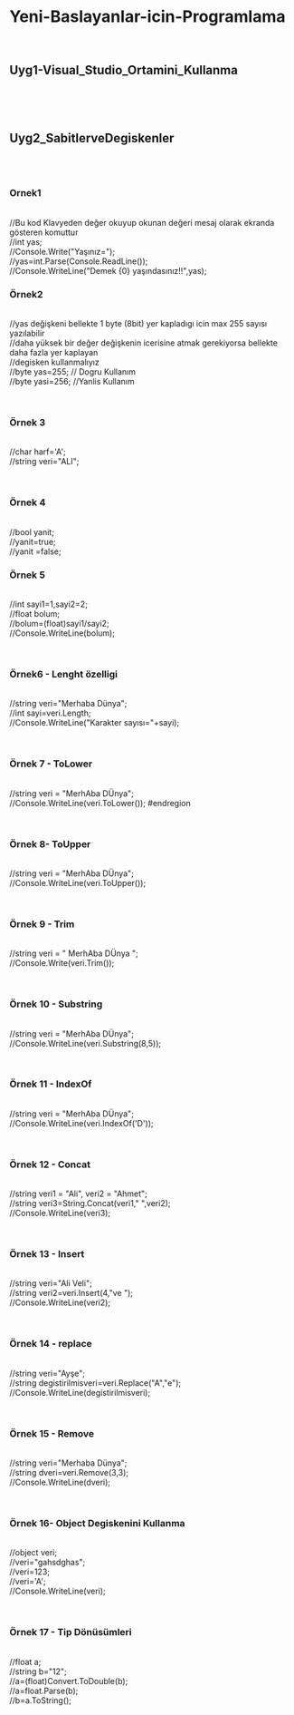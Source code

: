 ﻿# Yeni-Baslayanlar-icin-Programlama
<br><h2>Uyg1-Visual_Studio_Ortamini_Kullanma</h2><br>

<br><h2>Uyg2_SabitlerveDegiskenler</h2><br>
  <br><h3>Ornek1</h3>
            <br> //Bu kod Klavyeden değer okuyup okunan değeri mesaj olarak ekranda gösteren komuttur
             <br> //int yas;
              <br>//Console.Write("Yaşınız=");
             <br> //yas=int.Parse(Console.ReadLine());
             <br> //Console.WriteLine("Demek {0} yaşındasınız!!",yas);
 <br><h3>Örnek2</h3>
             <br> //yas değişkeni bellekte 1 byte (8bit) yer kapladıgı icin max 255 sayısı yazılabilir
              <br>//daha yüksek bir değer değişkenin icerisine atmak gerekiyorsa bellekte daha fazla yer kaplayan
             <br> //degisken kullanmalıyız
            <br>  //byte yas=255; // Dogru Kullanım
            <br>  //byte yasi=256; //Yanlis Kullanım

  <br><h3> Örnek 3</h3>
              <br>//char harf='A';
              <br>//string veri="ALI";

   <br><h3>Örnek 4</h3>
              <br>//bool yanit;
              <br>//yanit=true;
              <br>//yanit =false;
   <br><h3> Örnek 5</h3>
              <br>//int sayi1=1,sayi2=2;
              <br>//float bolum;
              <br>//bolum=(float)sayi1/sayi2;
              <br>//Console.WriteLine(bolum);

   <br><h3> Örnek6 - Lenght özelligi</h3>
            <br>  //string veri="Merhaba Dünya";
              <br>//int sayi=veri.Length;
              <br>//Console.WriteLine("Karakter sayısı="+sayi);

   <br><h3> Örnek 7 - ToLower</h3>
              <br>//string veri = "MerhAba DÜnya";
              <br>//Console.WriteLine(veri.ToLower());
             #endregion

   <br><h3> Örnek 8- ToUpper</h3>
              <br>//string veri = "MerhAba DÜnya"; 
              <br>//Console.WriteLine(veri.ToUpper());

   <br><h3>  Örnek 9 - Trim</h3>
             <br>//string veri = "      MerhAba DÜnya       ";
             <br>//Console.Write(veri.Trim());

   <br><h3>Örnek 10 - Substring</h3>
             <br>//string veri = "MerhAba DÜnya";
             <br>//Console.WriteLine(veri.Substring(8,5));

   <br><h3>Örnek 11 - IndexOf</h3>
             <br>//string veri = "MerhAba DÜnya";
             <br>//Console.WriteLine(veri.IndexOf('D'));

   <br><h3>Örnek 12 - Concat</h3>
             <br> //string veri1 = "Ali", veri2 = "Ahmet";
             <br>//string veri3=String.Concat(veri1," ",veri2);
             <br>//Console.WriteLine(veri3);

   <br><h3>Örnek 13 - Insert</h3>
             <br>//string veri="Ali Veli";
             <br>//string veri2=veri.Insert(4,"ve ");
             <br>//Console.WriteLine(veri2);

   <br><h3>Örnek 14 - replace</h3>
             <br>//string veri="Ayşe";
             <br>//string degistirilmisveri=veri.Replace("A","e");
             <br>//Console.WriteLine(degistirilmisveri);

  <br><h3>Örnek 15 - Remove</h3>
             <br>//string veri="Merhaba Dünya";
             <br>//string dveri=veri.Remove(3,3);
             <br>//Console.WriteLine(dveri);

  <br><h3>Örnek 16- Object Degiskenini Kullanma</h3>
             <br>//object veri;
             <br>//veri="gahsdghas";
             <br>//veri=123;
             <br>//veri='A';
             <br>//Console.WriteLine(veri);

   <br><h3>Örnek 17 - Tip Dönüsümleri</h3>
             <br>//float a;
             <br>//string b="12";
             <br>//a=(float)Convert.ToDouble(b);
             <br>//a=float.Parse(b);
             <br>//b=a.ToString();

